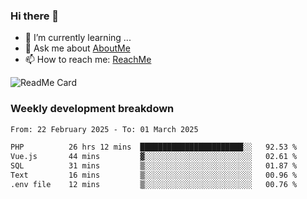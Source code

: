 ### Hi there 👋

- 🌱 I’m currently learning ...
- 💬 Ask me about [AboutMe](https://www.itzcy.com/about)
- 📫 How to reach me: [ReachMe](https://www.itzcy.com/about)

![ReadMe Card](https://github-readme-stats-ten-gilt.vercel.app/api?username=SuperChenYun&show_icons=true&title_color=fff&icon_color=79ff97&text_color=9f9f9f&bg_color=151515&hide_border=true)

### Weekly development breakdown
<!--START_SECTION:waka-->

```txt
From: 22 February 2025 - To: 01 March 2025

PHP          26 hrs 12 mins  ███████████████████████░░   92.53 %
Vue.js       44 mins         ▓░░░░░░░░░░░░░░░░░░░░░░░░   02.61 %
SQL          31 mins         ▒░░░░░░░░░░░░░░░░░░░░░░░░   01.87 %
Text         16 mins         ▒░░░░░░░░░░░░░░░░░░░░░░░░   00.96 %
.env file    12 mins         ▒░░░░░░░░░░░░░░░░░░░░░░░░   00.76 %
```

<!--END_SECTION:waka-->
